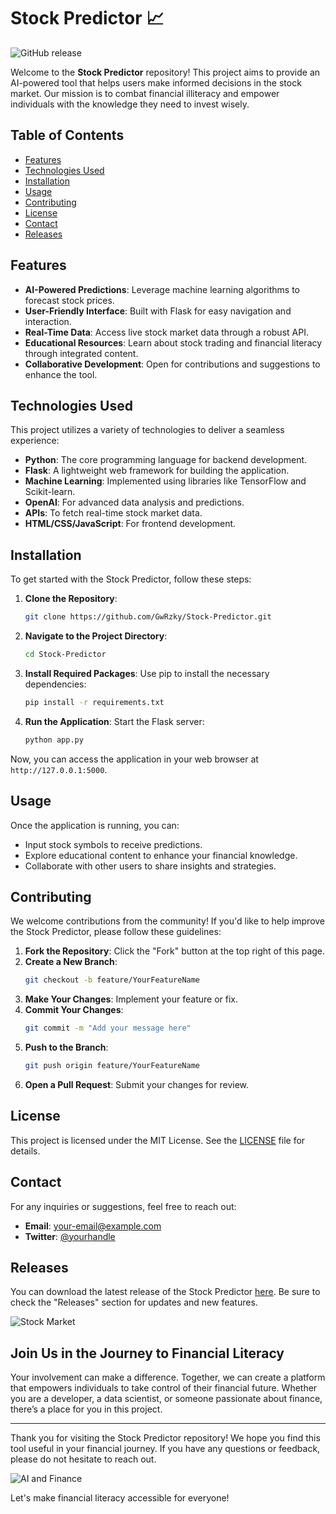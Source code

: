 # Stock Predictor 📈

![GitHub release](https://img.shields.io/github/release/GwRzky/Stock-Predictor.svg?style=flat-square)

Welcome to the **Stock Predictor** repository! This project aims to provide an AI-powered tool that helps users make informed decisions in the stock market. Our mission is to combat financial illiteracy and empower individuals with the knowledge they need to invest wisely.

## Table of Contents

- [Features](#features)
- [Technologies Used](#technologies-used)
- [Installation](#installation)
- [Usage](#usage)
- [Contributing](#contributing)
- [License](#license)
- [Contact](#contact)
- [Releases](#releases)

## Features

- **AI-Powered Predictions**: Leverage machine learning algorithms to forecast stock prices.
- **User-Friendly Interface**: Built with Flask for easy navigation and interaction.
- **Real-Time Data**: Access live stock market data through a robust API.
- **Educational Resources**: Learn about stock trading and financial literacy through integrated content.
- **Collaborative Development**: Open for contributions and suggestions to enhance the tool.

## Technologies Used

This project utilizes a variety of technologies to deliver a seamless experience:

- **Python**: The core programming language for backend development.
- **Flask**: A lightweight web framework for building the application.
- **Machine Learning**: Implemented using libraries like TensorFlow and Scikit-learn.
- **OpenAI**: For advanced data analysis and predictions.
- **APIs**: To fetch real-time stock market data.
- **HTML/CSS/JavaScript**: For frontend development.

## Installation

To get started with the Stock Predictor, follow these steps:

1. **Clone the Repository**:
   ```bash
   git clone https://github.com/GwRzky/Stock-Predictor.git
   ```

2. **Navigate to the Project Directory**:
   ```bash
   cd Stock-Predictor
   ```

3. **Install Required Packages**:
   Use pip to install the necessary dependencies:
   ```bash
   pip install -r requirements.txt
   ```

4. **Run the Application**:
   Start the Flask server:
   ```bash
   python app.py
   ```

Now, you can access the application in your web browser at `http://127.0.0.1:5000`.

## Usage

Once the application is running, you can:

- Input stock symbols to receive predictions.
- Explore educational content to enhance your financial knowledge.
- Collaborate with other users to share insights and strategies.

## Contributing

We welcome contributions from the community! If you'd like to help improve the Stock Predictor, please follow these guidelines:

1. **Fork the Repository**: Click the "Fork" button at the top right of this page.
2. **Create a New Branch**: 
   ```bash
   git checkout -b feature/YourFeatureName
   ```
3. **Make Your Changes**: Implement your feature or fix.
4. **Commit Your Changes**: 
   ```bash
   git commit -m "Add your message here"
   ```
5. **Push to the Branch**: 
   ```bash
   git push origin feature/YourFeatureName
   ```
6. **Open a Pull Request**: Submit your changes for review.

## License

This project is licensed under the MIT License. See the [LICENSE](LICENSE) file for details.

## Contact

For any inquiries or suggestions, feel free to reach out:

- **Email**: your-email@example.com
- **Twitter**: [@yourhandle](https://twitter.com/yourhandle)

## Releases

You can download the latest release of the Stock Predictor [here](https://github.com/GwRzky/Stock-Predictor/releases). Be sure to check the "Releases" section for updates and new features.

![Stock Market](https://images.unsplash.com/photo-1517242020-5a16a1e2d0c1)

## Join Us in the Journey to Financial Literacy

Your involvement can make a difference. Together, we can create a platform that empowers individuals to take control of their financial future. Whether you are a developer, a data scientist, or someone passionate about finance, there’s a place for you in this project.

---

Thank you for visiting the Stock Predictor repository! We hope you find this tool useful in your financial journey. If you have any questions or feedback, please do not hesitate to reach out.

![AI and Finance](https://images.unsplash.com/photo-1566747000956-e3b1b1f9b0b0)

Let's make financial literacy accessible for everyone!